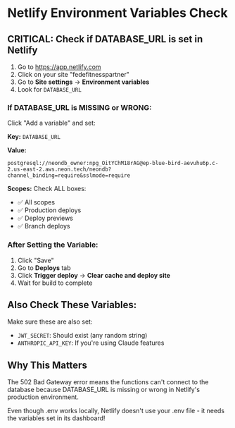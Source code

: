 # Netlify Environment Variables Check

## CRITICAL: Check if DATABASE_URL is set in Netlify

1. Go to https://app.netlify.com
2. Click on your site "fedefitnesspartner"
3. Go to **Site settings** → **Environment variables**
4. Look for `DATABASE_URL`

### If DATABASE_URL is MISSING or WRONG:

Click "Add a variable" and set:

**Key:** `DATABASE_URL`

**Value:**
```
postgresql://neondb_owner:npg_OitYChM18rAG@ep-blue-bird-aevuhu6p.c-2.us-east-2.aws.neon.tech/neondb?channel_binding=require&sslmode=require
```

**Scopes:** Check ALL boxes:
- ✅ All scopes
- ✅ Production deploys
- ✅ Deploy previews
- ✅ Branch deploys

### After Setting the Variable:

1. Click "Save"
2. Go to **Deploys** tab
3. Click **Trigger deploy** → **Clear cache and deploy site**
4. Wait for build to complete

## Also Check These Variables:

Make sure these are also set:

- `JWT_SECRET`: Should exist (any random string)
- `ANTHROPIC_API_KEY`: If you're using Claude features

## Why This Matters

The 502 Bad Gateway error means the functions can't connect to the database because DATABASE_URL is missing or wrong in Netlify's production environment.

Even though .env works locally, Netlify doesn't use your .env file - it needs the variables set in its dashboard!

